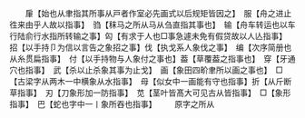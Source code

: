 <!-- { "loadSidebar": true } -->
　　肁【始也从聿指其所事从戸者作室必先画式以后规矩皆因之】　服【舟之进止徃来由乎人故以指事】　驺【秣马之所从马从刍直指其事也】　输【舟车转运也以车行陆俞行水指所转输之事】匃【有求于人也□事急遽未免有假贷故以人亾指事】　招【以手持卩为信以言告之象招之事】伐【执戈系人象伐之事】　编【次序简册也从糸贯扁指事】　付【以手持物与人象付之事也】葢【草覆葢之指事也】　穿【牙通穴也指事】　武【杀以止杀象其事为止戈】　画【象田四畍聿所以画之事也】　□【古梁字从两木一中横象从水指事】　母【似女中一画能有守也指事】折【从斤断草指事】　刃【刀象形加一防指事】　苋【茎叶皆髙大可见古从皆指事】　□【象形指事】　巴【蛇也字中一丨象所吞也指事】
　　原字之所从
